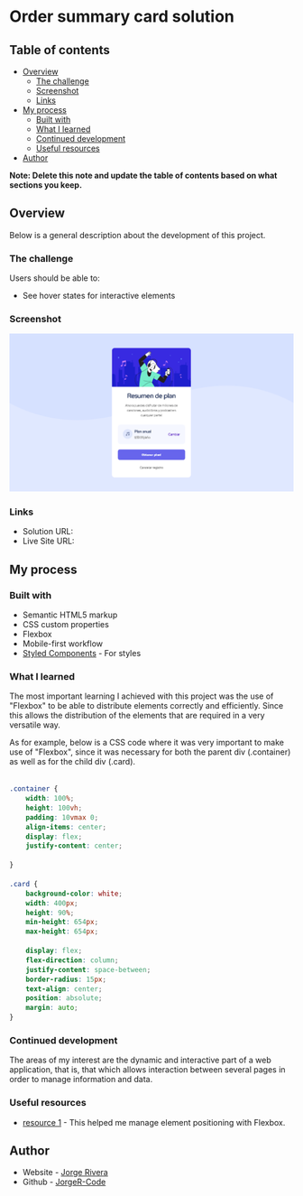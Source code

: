 # Order summary card solution


## Table of contents

- [Overview](#overview)
  - [The challenge](#the-challenge)
  - [Screenshot](#screenshot)
  - [Links](#links)
- [My process](#my-process)
  - [Built with](#built-with)
  - [What I learned](#what-i-learned)
  - [Continued development](#continued-development)
  - [Useful resources](#useful-resources)
- [Author](#author)

**Note: Delete this note and update the table of contents based on what sections you keep.**

## Overview
Below is a general description about the development of this project.

### The challenge

Users should be able to:

- See hover states for interactive elements

### Screenshot

![Screenshot](screenshot.png)



### Links

- Solution URL: [](https://github.com/JorgeR-Code/Order-summary-card.git)
- Live Site URL: [](https://suscripcion.jorgerivera.me)

## My process

### Built with

- Semantic HTML5 markup
- CSS custom properties
- Flexbox
- Mobile-first workflow
- [Styled Components](https://styled-components.com/) - For styles



### What I learned

The most important learning I achieved with this project was the use of "Flexbox" to be able to distribute elements correctly and efficiently. Since this allows the distribution of the elements that are required in a very versatile way.

As for example, below is a CSS code where it was very important to make use of "Flexbox", since it was necessary for both the parent div (.container) as well as for the child div (.card).

```css

.container {
    width: 100%;
    height: 100vh;
    padding: 10vmax 0;
    align-items: center;
    display: flex;
    justify-content: center;

}

.card {
    background-color: white;
    width: 400px;
    height: 90%;
    min-height: 654px;
    max-height: 654px;

    display: flex;
    flex-direction: column;
    justify-content: space-between;
    border-radius: 15px;
    text-align: center;
    position: absolute;
    margin: auto;
}
```





### Continued development

The areas of my interest are the dynamic and interactive part of a web application, that is, that which allows interaction between several pages in order to manage information and data.

### Useful resources

- [resource 1](https://developer.mozilla.org/es/docs/Web/CSS/CSS_Flexible_Box_Layout/Basic_Concepts_of_Flexbox) - This helped me manage element positioning with Flexbox.


## Author

- Website - [Jorge Rivera](https://www.jorgerivera.me)
- Github - [JorgeR-Code](https://github.com/JorgeR-Code)



